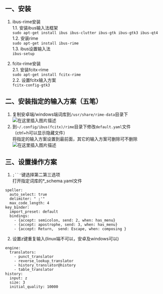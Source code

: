 ## 一、安装   
1. ibus-rime安装  
1.1. 安装ibus输入法框架  
`sudo apt-get install ibus ibus-clutter ibus-gtk ibus-gtk3 ibus-qt4`   
1.2. 安装rime  
`sudo apt-get install ibus-rime`  
1.3. ibus设置输入法  
`ibus-setup`  

 
2. fcitx-rime安装  
2.1. 安装fcitx-rime  
`sudo apt-get install fcitx-rime`  
2.2. 设置fcitx输入方案  
`fcitx-config-gtk3`  
## 二、安装指定的输入方案（五笔）  
1. 复制安卓端/windows端词库到`/usr/share/rime-data`目录下    
 ![在这里插入图片描述](https://img-blog.csdnimg.cn/20190426224125399.png?x-oss-process=image/watermark,type_ZmFuZ3poZW5naGVpdGk,shadow_10,text_aHR0cHM6Ly9ibG9nLmNzZG4ubmV0L3FxXzI1NTk4NDUz,size_16,color_FFFFFF,t_70)  
2. 到`~/.config/ibus(fcitx)/rime`目录下修改`default.yaml`文件  
（ctrl+h可以显示隐藏文件）  
将指定的输入方案设置到最前面，其它的输入方案可删除可不删除  
![在这里插入图片描述](https://img-blog.csdnimg.cn/20190426224015560.png)  
## 三、设置操作方案
1. `;``'`键选择第二第三选项  
打开指定词库的*_schema.yaml文件
```$xslt
speller:
  auto_select: true
  delimiter: " ;'"
  max_code_length: 4
key_binder:
  import_preset: default
  bindings:
    - {accept: semicolon, send: 2, when: has_menu}
    - {accept: apostrophe, send: 3, when: has_menu}
    - {accept: Return,  send: Escape, when: composing }

```
2. 设置z键重复输入(linux端不可以，安卓及windows可以)
```$xslt
engine:
  translators:
    - punct_translator
    - reverse_lookup_translator
    - history_translator@history
    - table_translator
history:
  input: z
  size: 3
  initial_quality: 10000
```